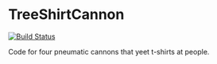 # TreeShirtCannon
[![Build Status](https://travis-ci.com/SaintsRobotics/TreeShirtCannon.svg?branch=master)](https://travis-ci.org/SaintsRobotics/TreeShirtCannon)

Code for four pneumatic cannons that yeet t-shirts at people.
